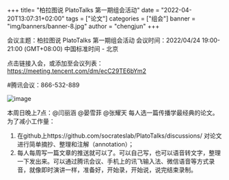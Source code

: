 +++
title= "柏拉图说 PlatoTalks 第一期组会活动"
date = "2022-04-20T13:07:31+02:00"
tags = ["论文"]
categories = ["组会"]
banner = "img/banners/banner-8.jpg"
author = "chengjun"
+++

会议主题：柏拉图说 PlatoTalks 第一期组会活动
会议时间：2022/04/24 19:00-21:00 (GMT+08:00) 中国标准时间 - 北京

点击链接入会，或添加至会议列表：
https://meeting.tencent.com/dm/ecC29TE6bYm2

#腾讯会议：866-532-889

![image](https://user-images.githubusercontent.com/543384/164391480-23a6b111-4c2a-4665-bc58-e6d1aa57815c.png)


本周日晚上7点：@闫丽涵 @晏雪菲 @张耀天 每人选一篇传播学最经典的论文。
为了减小工作量：
1. 在github上https://github.com/socrateslab/PlatoTalks/discussions/ 对论文进行简单摘抄、整理和注解（annotation）；
2. 每人每周写一篇文章的推送就可以了。可以自己写，也可以语音转文字，整理一下发出来。可以通过腾讯会议、手机上的讯飞输入法、微信语音等方式录音，就像即时演讲一样，准备好，开始录，开始说，说完结束录制。
